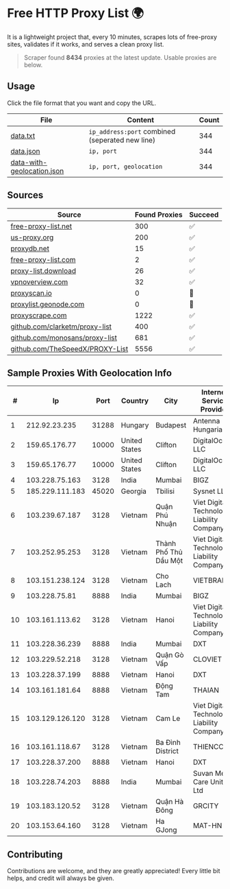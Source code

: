 
# Free HTTP Proxy List 🌍

It is a lightweight project that, every 10 minutes, scrapes lots of free-proxy sites, validates if it works, and serves a clean proxy list.


> Scraper found **8434** proxies at the latest update. Usable proxies are below.

## Usage

Click the file format that you want and copy the URL.


|File|Content|Count|
|----|-------|-----|
|[data.txt](https://raw.githubusercontent.com/themiralay/Proxy-List-World/master/data.txt)|`ip_address:port` combined (seperated new line)|344|
|[data.json](https://raw.githubusercontent.com/themiralay/Proxy-List-World/master/data.json)|`ip, port`|344|
|[data-with-geolocation.json](https://raw.githubusercontent.com/themiralay/Proxy-List-World/master/data-with-geolocation.json)|`ip, port, geolocation`|344|

## Sources

|Source|Found Proxies|Succeed|
|------|-------------|-------|
|[free-proxy-list.net](https://free-proxy-list.net)|300|✅|
|[us-proxy.org](https://www.us-proxy.org)|200|✅|
|[proxydb.net](http://proxydb.net)|15|✅|
|[free-proxy-list.com](https://free-proxy-list.com/?page=&port=&type%5B%5D=http&type%5B%5D=https&up_time=0&search=Search)|2|✅|
|[proxy-list.download](https://www.proxy-list.download/HTTP)|26|✅|
|[vpnoverview.com](https://vpnoverview.com/privacy/anonymous-browsing/free-proxy-servers)|32|✅|
|[proxyscan.io](https://www.proxyscan.io)|0|🚫|
|[proxylist.geonode.com](https://proxylist.geonode.com/api/proxy-list?limit=300&page=1&sort_by=lastChecked&sort_type=desc&protocols=http,https)|0|🚫|
|[proxyscrape.com](https://api.proxyscrape.com/v2/?request=displayproxies&protocol=http&timeout=10000&country=all&ssl=all&anonymity=all)|1222|✅|
|[github.com/clarketm/proxy-list](https://raw.githubusercontent.com/clarketm/proxy-list/master/proxy-list-raw.txt)|400|✅|
|[github.com/monosans/proxy-list](https://raw.githubusercontent.com/monosans/proxy-list/main/proxies/http.txt)|681|✅|
|[github.com/TheSpeedX/PROXY-List](https://raw.githubusercontent.com/TheSpeedX/PROXY-List/master/http.txt)|5556|✅|


## Sample Proxies With Geolocation Info

|#|Ip|Port|Country|City|Internet Service Provider|
|-|--|----|-------|----|-------------------------|
|1|212.92.23.235|31288|Hungary|Budapest|Antenna Hungaria|
|2|159.65.176.77|10000|United States|Clifton|DigitalOcean, LLC|
|3|159.65.176.77|10000|United States|Clifton|DigitalOcean, LLC|
|4|103.228.75.163|3128|India|Mumbai|BIGZ|
|5|185.229.111.183|45020|Georgia|Tbilisi|Sysnet LLC|
|6|103.239.67.187|3128|Vietnam|Quận Phú Nhuận|Viet Digital Technology Liability Company|
|7|103.252.95.253|3128|Vietnam|Thành Phố Thủ Dầu Một|Viet Digital Technology Liability Company|
|8|103.151.238.124|3128|Vietnam|Cho Lach|VIETBRANDS|
|9|103.228.75.81|8888|India|Mumbai|BIGZ|
|10|103.161.113.62|3128|Vietnam|Hanoi|Viet Digital Technology Liability Company|
|11|103.228.36.239|8888|India|Mumbai|DXT|
|12|103.229.52.218|3128|Vietnam|Quận Gò Vấp|CLOVIET|
|13|103.228.37.199|8888|Vietnam|Hanoi|DXT|
|14|103.161.181.64|8888|Vietnam|Động Tam|THAIAN|
|15|103.129.126.120|3128|Vietnam|Cam Le|Viet Digital Technology Liability Company|
|16|103.161.118.67|3128|Vietnam|Ba Đình District|THIENCO|
|17|103.228.37.200|8888|Vietnam|Hanoi|DXT|
|18|103.228.74.203|8888|India|Mumbai|Suvan Medi Care Unit Pvt Ltd|
|19|103.183.120.52|3128|Vietnam|Quận Hà Đông|GRCITY|
|20|103.153.64.160|3128|Vietnam|Ha GJong|MAT-HN|



## Contributing

Contributions are welcome, and they are greatly appreciated! Every
little bit helps, and credit will always be given.

